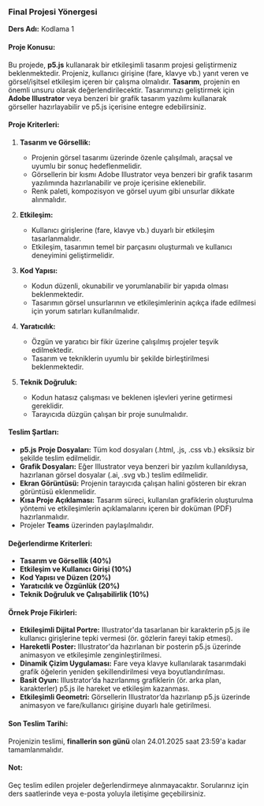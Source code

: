 ### **Final Projesi Yönergesi**  
**Ders Adı:** Kodlama 1  

#### **Proje Konusu:**  
Bu projede, **p5.js** kullanarak bir etkileşimli tasarım projesi geliştirmeniz beklenmektedir. Projeniz, kullanıcı girişine (fare, klavye vb.) yanıt veren ve görsel/işitsel etkileşim içeren bir çalışma olmalıdır. **Tasarım**, projenin en önemli unsuru olarak değerlendirilecektir. Tasarımınızı geliştirmek için **Adobe Illustrator** veya benzeri bir grafik tasarım yazılımı kullanarak görseller hazırlayabilir ve p5.js içerisine entegre edebilirsiniz.  

#### **Proje Kriterleri:**  
1. **Tasarım ve Görsellik:**  
   - Projenin görsel tasarımı üzerinde özenle çalışılmalı, araçsal ve uyumlu bir sonuç hedeflenmelidir.  
   - Görsellerin bir kısmı Adobe Illustrator veya benzeri bir grafik tasarım yazılımında hazırlanabilir ve proje içerisine eklenebilir.  
   - Renk paleti, kompozisyon ve görsel uyum gibi unsurlar dikkate alınmalıdır.  

2. **Etkileşim:**  
   - Kullanıcı girişlerine (fare, klavye vb.) duyarlı bir etkileşim tasarlanmalıdır.  
   - Etkileşim, tasarımın temel bir parçasını oluşturmalı ve kullanıcı deneyimini geliştirmelidir.  

3. **Kod Yapısı:**  
   - Kodun düzenli, okunabilir ve yorumlanabilir bir yapıda olması beklenmektedir.  
   - Tasarımın görsel unsurlarının ve etkileşimlerinin açıkça ifade edilmesi için yorum satırları kullanılmalıdır.  

4. **Yaratıcılık:**  
   - Özgün ve yaratıcı bir fikir üzerine çalışılmış projeler teşvik edilmektedir.  
   - Tasarım ve tekniklerin uyumlu bir şekilde birleştirilmesi beklenmektedir.  

5. **Teknik Doğruluk:**  
   - Kodun hatasız çalışması ve beklenen işlevleri yerine getirmesi gereklidir.  
   - Tarayıcıda düzgün çalışan bir proje sunulmalıdır.  

#### **Teslim Şartları:**  
- **p5.js Proje Dosyaları:** Tüm kod dosyaları (.html, .js, .css vb.) eksiksiz bir şekilde teslim edilmelidir.  
- **Grafik Dosyaları:** Eğer Illustrator veya benzeri bir yazılım kullanıldıysa, hazırlanan görsel dosyalar (.ai, .svg vb.) teslim edilmelidir.  
- **Ekran Görüntüsü:** Projenin tarayıcıda çalışan halini gösteren bir ekran görüntüsü eklenmelidir.  
- **Kısa Proje Açıklaması:** Tasarım süreci, kullanılan grafiklerin oluşturulma yöntemi ve etkileşimlerin açıklamalarını içeren bir doküman (PDF) hazırlanmalıdır.  
- Projeler **Teams** üzerinden paylaşılmalıdır.

#### **Değerlendirme Kriterleri:**  
- **Tasarım ve Görsellik (40%)**  
- **Etkileşim ve Kullanıcı Girişi (10%)**  
- **Kod Yapısı ve Düzen (20%)**  
- **Yaratıcılık ve Özgünlük (20%)**  
- **Teknik Doğruluk ve Çalışabilirlik (10%)**  

#### **Örnek Proje Fikirleri:**  
- **Etkileşimli Dijital Portre:** Illustrator'da tasarlanan bir karakterin p5.js ile kullanıcı girişlerine tepki vermesi (ör. gözlerin fareyi takip etmesi).  
- **Hareketli Poster:** Illustrator'da hazırlanan bir posterin p5.js üzerinde animasyon ve etkileşimle zenginleştirilmesi.  
- **Dinamik Çizim Uygulaması:** Fare veya klavye kullanılarak tasarımdaki grafik öğelerin yeniden şekillendirilmesi veya boyutlandırılması.  
- **Basit Oyun:** Illustrator’da hazırlanmış grafiklerin (ör. arka plan, karakterler) p5.js ile hareket ve etkileşim kazanması.  
- **Etkileşimli Geometri:** Görsellerin Illustrator’da hazırlanıp p5.js üzerinde animasyon ve fare/kullanıcı girişine duyarlı hale getirilmesi.  

#### **Son Teslim Tarihi:**  
Projenizin teslimi, **finallerin son günü** olan 24.01.2025 saat 23:59'a kadar tamamlanmalıdır.  

#### **Not:**  
Geç teslim edilen projeler değerlendirmeye alınmayacaktır. Sorularınız için ders saatlerinde veya e-posta yoluyla iletişime geçebilirsiniz.
